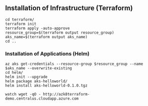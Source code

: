 ## Installation of Infrastructure (Terraform)
```
cd terraform/
terraform init
terraform apply -auto-approve
resource_group=$(terraform output resource_group)
aks_name=$(terraform output aks_name)
cd ..
```

### Installation of Applications (Helm)
```
az aks get-credentials --resource-group $resource_group --name $aks_name --overwrite-existing
cd helm/
helm init --upgrade
helm package aks-helloworld/
helm install aks-helloworld-0.1.0.tgz

watch wget -qO - http://azk8terraform-demo.centralus.cloudapp.azure.com
```
